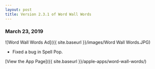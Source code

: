 ```yaml
---
layout: post
title: Version 2.3.1 of Word Wall Words
---
```


### March 23, 2019

![Word Wall Words Ad]({{ site.baseurl }}/images/Word Wall Words.JPG)

- Fixed a bug in Spell Pop.

[View the App Page]({{ site.baseurl }}/apple-apps/word-wall-words/)
